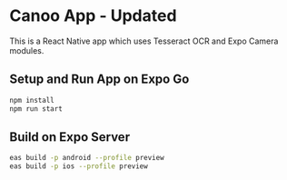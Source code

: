 # Canoo App - Updated

This is a React Native app which uses Tesseract OCR and Expo Camera modules.

## Setup and Run App on Expo Go

```sh
npm install
npm run start
```

## Build on Expo Server

```sh
eas build -p android --profile preview
eas build -p ios --profile preview
```
